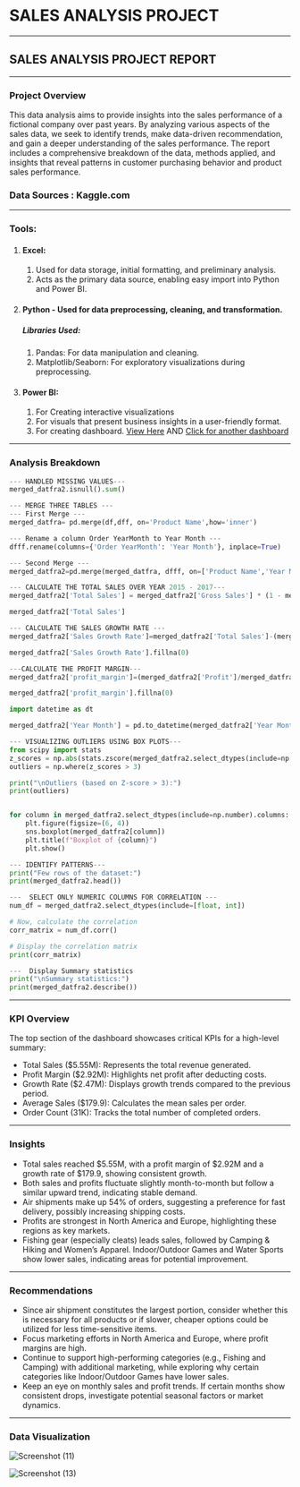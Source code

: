 # SALES ANALYSIS PROJECT

---
## SALES ANALYSIS PROJECT REPORT

---
### Project Overview

This data analysis aims to provide insights into the sales performance of a fictional company over past years. By analyzing various aspects of the sales data, we seek to identify trends, make data-driven recommendation, and gain a deeper understanding of the sales performance. The report includes a comprehensive breakdown of the data, methods applied, and insights that reveal patterns in customer purchasing behavior and product sales performance.

### Data Sources : Kaggle.com
---
### Tools:
1. ####	Excel:
   1. Used for data storage, initial formatting, and preliminary analysis.
   2.   Acts as the primary data source, enabling easy import into Python and Power BI.
2. ####	Python - Used for data preprocessing, cleaning, and transformation.
   ##### Libraries Used:
   1. Pandas: For data manipulation and cleaning.
   2. Matplotlib/Seaborn: For exploratory visualizations during preprocessing.

3. ####	Power BI:
   1. For Creating interactive visualizations
   2. For visuals that present business insights in a user-friendly format.
   3. For creating dashboard. [View Here](https://ibb.co/6sxDjRL) AND [Click for another dashboard](https://ibb.co/3Yb7jD1)
      
---
### Analysis Breakdown
```Python
--- HANDLED MISSING VALUES---
merged_datfra2.isnull().sum()
```
```Python
--- MERGE THREE TABLES ---
--- First Merge ---
merged_datfra= pd.merge(df,dff, on='Product Name',how='inner')

--- Rename a column Order YearMonth to Year Month ---
dfff.rename(columns={'Order YearMonth': 'Year Month'}, inplace=True) 

--- Second Merge ---
merged_datfra2=pd.merge(merged_datfra, dfff, on=['Product Name','Year Month'], how='inner')

```
```Python
--- CALCULATE THE TOTAL SALES OVER YEAR 2015 - 2017---
merged_datfra2['Total Sales'] = merged_datfra2['Gross Sales'] * (1 - merged_datfra2['Discount %'])

merged_datfra2['Total Sales']
```
```Python
--- CALCULATE THE SALES GROWTH RATE ---
merged_datfra2['Sales Growth Rate']=merged_datfra2['Total Sales']-(merged_datfra2['Total Sales']-1)/(merged_datfra2['Total Sales']-1)*100

merged_datfra2['Sales Growth Rate'].fillna(0)
```
``` Python
---CALCULATE THE PROFIT MARGIN---
merged_datfra2['profit_margin']=(merged_datfra2['Profit']/merged_datfra2['Total Sales']*100)

merged_datfra2['profit_margin'].fillna(0)
```
```Python
import datetime as dt

merged_datfra2['Year Month'] = pd.to_datetime(merged_datfra2['Year Month'], format='%Y%m',errors='coerce')
```
```Python
--- VISUALIZING OUTLIERS USING BOX PLOTS---
from scipy import stats
z_scores = np.abs(stats.zscore(merged_datfra2.select_dtypes(include=np.number)))
outliers = np.where(z_scores > 3)

print("\nOutliers (based on Z-score > 3):")
print(outliers)


for column in merged_datfra2.select_dtypes(include=np.number).columns:
    plt.figure(figsize=(6, 4))
    sns.boxplot(merged_datfra2[column])
    plt.title(f"Boxplot of {column}")
    plt.show()
```
``` Python
--- IDENTIFY PATTERNS---
print("Few rows of the dataset:")
print(merged_datfra2.head())
```
```Python
---  SELECT ONLY NUMERIC COLUMNS FOR CORRELATION ---
num_df = merged_datfra2.select_dtypes(include=[float, int])

# Now, calculate the correlation
corr_matrix = num_df.corr()

# Display the correlation matrix
print(corr_matrix)
```
```Python
---  Display Summary statistics
print("\nSummary statistics:")
print(merged_datfra2.describe())
```
---
### KPI Overview
The top section of the dashboard showcases critical KPIs for a high-level summary:

   - Total Sales ($5.55M): Represents the total revenue generated.
   - Profit Margin ($2.92M): Highlights net profit after deducting costs.
   - Growth Rate ($2.47M): Displays growth trends compared to the previous period.
   - Average Sales ($179.9): Calculates the mean sales per order.
   - Order Count (31K): Tracks the total number of completed orders.
---
### Insights
   -	Total sales reached $5.55M, with a profit margin of $2.92M and a growth rate of $179.9, showing consistent growth.
   -	Both sales and profits fluctuate slightly month-to-month but follow a similar upward trend, indicating stable demand.
   -	Air shipments make up 54% of orders, suggesting a preference for fast delivery, possibly increasing shipping costs.
   -	Profits are strongest in North America and Europe, highlighting these regions as key markets.
   -	Fishing gear (especially cleats) leads sales, followed by Camping & Hiking and Women’s Apparel. Indoor/Outdoor Games and Water Sports show lower sales, indicating areas for              potential improvement.
---
### Recommendations
   -	Since air shipment constitutes the largest portion, consider whether this is necessary for all products or if slower, cheaper options could be utilized for less time-sensitive items.
   -  Focus marketing efforts in North America and Europe, where profit margins are high.
   -	Continue to support high-performing categories (e.g., Fishing and Camping) with additional marketing, while exploring why certain categories like Indoor/Outdoor Games have lower         sales.
   -	Keep an eye on monthly sales and profit trends. If certain months show consistent drops, investigate potential seasonal factors or market dynamics.


---
### Data Visualization

![Screenshot (11)](https://github.com/user-attachments/assets/ea0ae98d-9a6e-4253-b575-968e24f060f5)

![Screenshot (13)](https://github.com/user-attachments/assets/1ed7c3c8-db1a-4bea-8890-bb83f4382f45)
